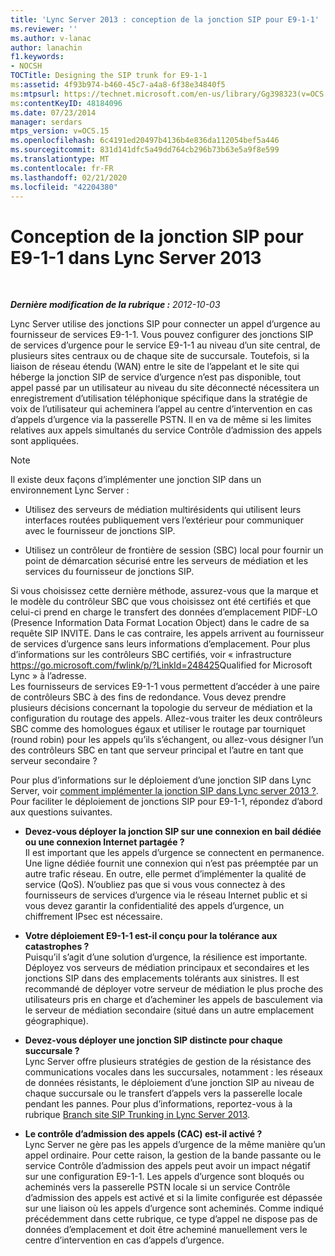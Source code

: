 ```yaml
---
title: 'Lync Server 2013 : conception de la jonction SIP pour E9-1-1'
ms.reviewer: ''
ms.author: v-lanac
author: lanachin
f1.keywords:
- NOCSH
TOCTitle: Designing the SIP trunk for E9-1-1
ms:assetid: 4f93b974-b460-45c7-a4a8-6f38e34840f5
ms:mtpsurl: https://technet.microsoft.com/en-us/library/Gg398323(v=OCS.15)
ms:contentKeyID: 48184096
ms.date: 07/23/2014
manager: serdars
mtps_version: v=OCS.15
ms.openlocfilehash: 6c4191ed20497b4136b4e836da112054bef5a446
ms.sourcegitcommit: 831d141dfc5a49dd764cb296b73b63e5a9f8e599
ms.translationtype: MT
ms.contentlocale: fr-FR
ms.lasthandoff: 02/21/2020
ms.locfileid: "42204380"
---
```

<div data-xmlns="http://www.w3.org/1999/xhtml">

<div class="topic" data-xmlns="http://www.w3.org/1999/xhtml" data-msxsl="urn:schemas-microsoft-com:xslt" data-cs="https://msdn.microsoft.com/">

<div data-asp="https://msdn2.microsoft.com/asp">

# <a name="designing-the-sip-trunk-for-e9-1-1-in-lync-server-2013"></a>Conception de la jonction SIP pour E9-1-1 dans Lync Server 2013

</div>

<div id="mainSection">

<div id="mainBody">

<span> </span>

_**Dernière modification de la rubrique :** 2012-10-03_

Lync Server utilise des jonctions SIP pour connecter un appel d’urgence au fournisseur de services E9-1-1. Vous pouvez configurer des jonctions SIP de services d’urgence pour le service E9-1-1 au niveau d’un site central, de plusieurs sites centraux ou de chaque site de succursale. Toutefois, si la liaison de réseau étendu (WAN) entre le site de l’appelant et le site qui héberge la jonction SIP de service d’urgence n’est pas disponible, tout appel passé par un utilisateur au niveau du site déconnecté nécessitera un enregistrement d’utilisation téléphonique spécifique dans la stratégie de voix de l’utilisateur qui acheminera l’appel au centre d’intervention en cas d’appels d’urgence via la passerelle PSTN. Il en va de même si les limites relatives aux appels simultanés du service Contrôle d’admission des appels sont appliquées.

<div>


> [!NOTE]  
> Il existe deux façons d’implémenter une jonction SIP dans un environnement Lync Server : 
> <UL>
> <LI>
> <P>Utilisez des serveurs de médiation multirésidents qui utilisent leurs interfaces routées publiquement vers l’extérieur pour communiquer avec le fournisseur de jonctions SIP.</P>
> <LI>
> <P>Utilisez un contrôleur de frontière de session (SBC) local pour fournir un point de démarcation sécurisé entre les serveurs de médiation et les services du fournisseur de jonctions SIP.</P></LI></UL>Si vous choisissez cette dernière méthode, assurez-vous que la marque et le modèle du contrôleur SBC que vous choisissez ont été certifiés et que celui-ci prend en charge le transfert des données d’emplacement PIDF-LO (Presence Information Data Format Location Object) dans le cadre de sa requête SIP INVITE. Dans le cas contraire, les appels arrivent au fournisseur de services d’urgence sans leurs informations d’emplacement. Pour plus d’informations sur les contrôleurs SBC certifiés, voir « infrastructure <A href="https://go.microsoft.com/fwlink/p/?linkid=248425">https://go.microsoft.com/fwlink/p/?LinkId=248425</A>Qualified for Microsoft Lync » à l’adresse.<BR>Les fournisseurs de services E9-1-1 vous permettent d’accéder à une paire de contrôleurs SBC à des fins de redondance. Vous devez prendre plusieurs décisions concernant la topologie du serveur de médiation et la configuration du routage des appels. Allez-vous traiter les deux contrôleurs SBC comme des homologues égaux et utiliser le routage par tourniquet (round robin) pour les appels qu’ils s’échangent, ou allez-vous désigner l’un des contrôleurs SBC en tant que serveur principal et l’autre en tant que serveur secondaire ?



</div>

Pour plus d’informations sur le déploiement d’une jonction SIP dans Lync Server, voir [comment implémenter la jonction SIP dans Lync server 2013 ?](lync-server-2013-how-do-i-implement-sip-trunking.md). Pour faciliter le déploiement de jonctions SIP pour E9-1-1, répondez d’abord aux questions suivantes.

  - **Devez-vous déployer la jonction SIP sur une connexion en bail dédiée ou une connexion Internet partagée ?**  
    Il est important que les appels d’urgence se connectent en permanence. Une ligne dédiée fournit une connexion qui n’est pas préemptée par un autre trafic réseau. En outre, elle permet d’implémenter la qualité de service (QoS). N’oubliez pas que si vous vous connectez à des fournisseurs de services d’urgence via le réseau Internet public et si vous devez garantir la confidentialité des appels d’urgence, un chiffrement IPsec est nécessaire.

<!-- end list -->

  - **Votre déploiement E9-1-1 est-il conçu pour la tolérance aux catastrophes ?**  
    Puisqu’il s’agit d’une solution d’urgence, la résilience est importante. Déployez vos serveurs de médiation principaux et secondaires et les jonctions SIP dans des emplacements tolérants aux sinistres. Il est recommandé de déployer votre serveur de médiation le plus proche des utilisateurs pris en charge et d’acheminer les appels de basculement via le serveur de médiation secondaire (situé dans un autre emplacement géographique).

<!-- end list -->

  - **Devez-vous déployer une jonction SIP distincte pour chaque succursale ?**  
    Lync Server offre plusieurs stratégies de gestion de la résistance des communications vocales dans les succursales, notamment : les réseaux de données résistants, le déploiement d’une jonction SIP au niveau de chaque succursale ou le transfert d’appels vers la passerelle locale pendant les pannes. Pour plus d’informations, reportez-vous à la rubrique [Branch site SIP Trunking in Lync Server 2013](lync-server-2013-branch-site-sip-trunking.md).

<!-- end list -->

  - **Le contrôle d’admission des appels (CAC) est-il activé ?**  
    Lync Server ne gère pas les appels d’urgence de la même manière qu’un appel ordinaire. Pour cette raison, la gestion de la bande passante ou le service Contrôle d’admission des appels peut avoir un impact négatif sur une configuration E9-1-1. Les appels d’urgence sont bloqués ou acheminés vers la passerelle PSTN locale si un service Contrôle d’admission des appels est activé et si la limite configurée est dépassée sur une liaison où les appels d’urgence sont acheminés. Comme indiqué précédemment dans cette rubrique, ce type d’appel ne dispose pas de données d’emplacement et doit être acheminé manuellement vers le centre d’intervention en cas d’appels d’urgence.

</div>

<span> </span>

</div>

</div>

</div>

